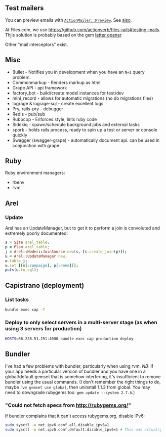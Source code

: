 ## Test mailers

You can preview emails with [`ActionMailer::Preview`](https://github.com/actionverb/files-rails#testing-mails). See [also](https://stackoverflow.com/a/42487750/507721).

At Files.com, we use https://github.com/actionverb/files-rails#testing-mails. Thjis solution is probably based on the gem [letter opener](https://github.com/ryanb/letter_opener)

Other "mail interceptors" exist.

## Misc

- Bullet - Notifies you in development when you have an `N+1` query problem.
- Commonmarkup - Renders markup as html
- Grape API - api framework
- factory_bot - build/create model instances for test/dev
- mini_record - allows for automatic migrations (no db migrations files)
- lograge & lograge-sql - create excellent logs
- Pry, rails-pry - debugger
- Redis - pub/sub
- Rubocop - Enforces style, lints ruby code
- Sidekiq - spawn/schedule background jobs and external tasks
- spork - holds rails process, ready to spin up a test or server or console quickly
- Swagger (swagger-grape) - automatically document api. can be used in conjunction with grape

## Ruby

Ruby environment managers:

- rbenv
- rvm

## Arel

### Update

Arel has an UpdateManager, but to get it to perform a join is convoluted and extremely poorly documented:

```ruby
s = Site.arel_table;
p = Plan.arel_table;
j = Arel::Nodes::JoinSource.new(s, [s.create_join(p)]);
u = Arel::UpdateManager.new;
u.table j;
u.set [[s[:campaign], p[:name]]];
puts(u.to_sql);
```

## Capistrano (deployment)

### List tasks
```bash
bundle exec cap -T
```

### Deploy to only select servers in a multi-server stage (as when using 3 servers for production)
```bash
HOSTS=66.228.51.251:4000 bundle exec cap production deploy
```

## Bundler

I've had a few problems with bundler, particularly when using rvm. _NB:_ if your app needs a particular version of bundler and you have one in a global/default gemset that is somehow interfering, it's insufficient to remove bundler using the usual commands. (I don't remember the right things to do, maybe `rvm gemset use global`, then uninstall 1.1.3 from global. You may need to downgrade rubygems too: `gem update --system 2.7.6`.)

### "Could not fetch specs from http://rubygems.org/"
If bundler complains that it can't access rubygems.org, disable IPv6:
```bash
sudo sysctl -w net.ipv6.conf.all.disable_ipv6=1
sudo sysctl -w net.ipv6.conf.default.disable_ipv6=1 # This was actually unnecssary for me; the previous command changed this value too.
```
